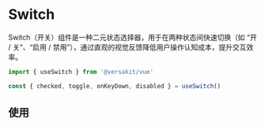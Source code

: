 # Switch

Switch（开关）组件是一种二元状态选择器，用于在两种状态间快速切换（如 “开 / 关”、“启用 / 禁用”），通过直观的视觉反馈降低用户操作认知成本，提升交互效率。

```TypeScript
import { useSwitch } from '@versakit/vue'

const { checked, toggle, onKeyDown, disabled } = useSwitch()
```

## 使用

<demo vue="./example/index.vue" />

